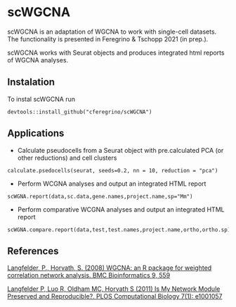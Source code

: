 # scWGCNA
scWGCNA is an adaptation of WGCNA to work with single-cell datasets.
The functionality is presented in Feregrino & Tschopp 2021 (in prep.).

scWGCNA works with Seurat objects and produces integrated html reports of WGCNA analyses.

## Instalation

To instal scWGCNA run
```
devtools::install_github("cferegrino/scWGCNA")
```

## Applications
* Calculate pseudocells from a Seurat object with pre.calculated PCA (or other reductions) and cell clusters
```
calculate.psedocells(seurat, seeds=0.2, nn = 10, reduction = "pca")
```
* Perform WCGNA analyses and output an integrated HTML report
```
scWGNA.report(data,sc.data,gene.names,project.name,sp="Mm")
```
* Perform comparative WCGNA analyses and output an integrated HTML report
```
scWGNA.compare.report(data,test,test.names,project.name,ortho,ortho.sp)
```
## References

[Langfelder, P., Horvath, S. (2008) WGCNA: an R package for weighted correlation network analysis. BMC Bioinformatics 9, 559 ](<https://bmcbioinformatics.biomedcentral.com/articles/10.1186/1471-2105-9-559>)


[Langfelder P, Luo R, Oldham MC, Horvath S (2011) Is My Network Module Preserved and Reproducible?. PLOS Computational Biology 7(1): e1001057](<https://journals.plos.org/ploscompbiol/article?id=10.1371/journal.pcbi.1001057>)

